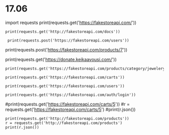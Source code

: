# 17.06

import requests
    print(requests.get('https://fakestoreapi.com/'))

    print(requests.get('http://fakestoreapi.com/docs'))

     print(requests.post('https://fakestoreapi.com/users'))
  
   print(requests.post('https://fakestoreapi.com/products/7'))

   print(requests.get('https://donate.keikaavousi.com/'))

    print(requests.get('https://fakestoreapi.com/products/category/jewelery'))

    print(requests.get('https://fakestoreapi.com/carts'))

    print(requests.get('https://fakestoreapi.com/users'))

    print(requests.get('https://fakestoreapi.com/auth/login'))

#print(requests.get('https://fakestoreapi.com/carts/5'))
#r = requests.get('https://fakestoreapi.com/carts/5')
#print(r.json())

    print(requests.get('http://fakestoreapi.com/products'))
    r = requests.get('http://fakestoreapi.com/products')
    print(r.json())
